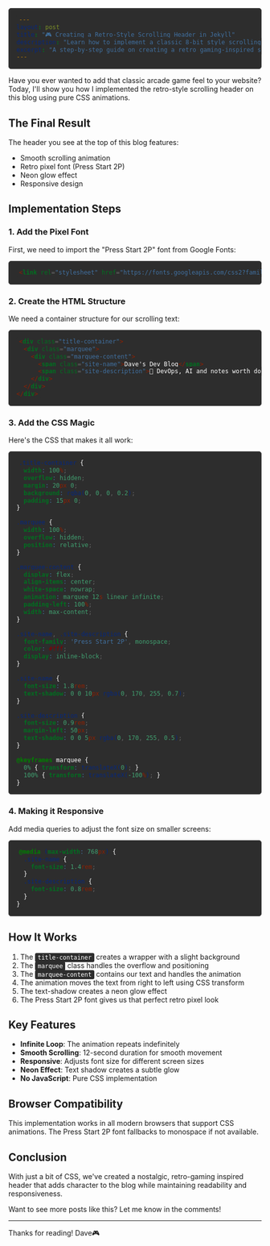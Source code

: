 ```yaml
---
layout: post
title: "🎮 Creating a Retro-Style Scrolling Header in Jekyll"
description: "Learn how to implement a classic 8-bit style scrolling header animation using CSS"
excerpt: "A step-by-step guide on creating a retro gaming-inspired scrolling header animation for your Jekyll blog using pure CSS and the Press Start 2P font."
---
```


<style>
pre, code {
    background-color: #2d2d2d !important;
    color: #ffffff !important;
}
pre {
    padding: 15px !important;
    border-radius: 5px !important;
    border: 1px solid #444 !important;
}
code {
    padding: 2px 5px !important;
    border-radius: 3px !important;
}
</style>

Have you ever wanted to add that classic arcade game feel to your website? Today, I'll show you how I implemented the retro-style scrolling header on this blog using pure CSS animations.

## The Final Result

The header you see at the top of this blog features:
- Smooth scrolling animation
- Retro pixel font (Press Start 2P)
- Neon glow effect
- Responsive design

## Implementation Steps

### 1. Add the Pixel Font
First, we need to import the "Press Start 2P" font from Google Fonts:

```html
<link rel="stylesheet" href="https://fonts.googleapis.com/css2?family=Press+Start+2P&display=swap">
```

### 2. Create the HTML Structure
We need a container structure for our scrolling text:

```html
<div class="title-container">
  <div class="marquee">
    <div class="marquee-content">
      <span class="site-name">Dave's Dev Blog</span>
      <span class="site-description">🚀 DevOps, AI and notes worth documenting.</span>
    </div>
  </div>
</div>
```

### 3. Add the CSS Magic
Here's the CSS that makes it all work:

```css
.title-container {
  width: 100%;
  overflow: hidden;
  margin: 20px 0;
  background: rgba(0, 0, 0, 0.2);
  padding: 15px 0;
}

.marquee {
  width: 100%;
  overflow: hidden;
  position: relative;
}

.marquee-content {
  display: flex;
  align-items: center;
  white-space: nowrap;
  animation: marquee 12s linear infinite;
  padding-left: 100%;
  width: max-content;
}

.site-name, .site-description {
  font-family: 'Press Start 2P', monospace;
  color: #fff;
  display: inline-block;
}

.site-name {
  font-size: 1.8rem;
  text-shadow: 0 0 10px rgba(0, 170, 255, 0.7);
}

.site-description {
  font-size: 0.9rem;
  margin-left: 50px;
  text-shadow: 0 0 5px rgba(0, 170, 255, 0.5);
}

@keyframes marquee {
  0% { transform: translateX(0); }
  100% { transform: translateX(-100%); }
}
```

### 4. Making it Responsive
Add media queries to adjust the font size on smaller screens:

```css
@media (max-width: 768px) {
  .site-name {
    font-size: 1.4rem;
  }
  .site-description {
    font-size: 0.8rem;
  }
}
```

## How It Works

1. The `title-container` creates a wrapper with a slight background
2. The `marquee` class handles the overflow and positioning
3. The `marquee-content` contains our text and handles the animation
4. The animation moves the text from right to left using CSS transform
5. The text-shadow creates a neon glow effect
6. The Press Start 2P font gives us that perfect retro pixel look

## Key Features

- **Infinite Loop**: The animation repeats indefinitely
- **Smooth Scrolling**: 12-second duration for smooth movement
- **Responsive**: Adjusts font size for different screen sizes
- **Neon Effect**: Text shadow creates a subtle glow
- **No JavaScript**: Pure CSS implementation

## Browser Compatibility

This implementation works in all modern browsers that support CSS animations. The Press Start 2P font fallbacks to monospace if not available.

## Conclusion

With just a bit of CSS, we've created a nostalgic, retro-gaming inspired header that adds character to the blog while maintaining readability and responsiveness.

Want to see more posts like this? Let me know in the comments!

---
Thanks for reading! Dave🎮